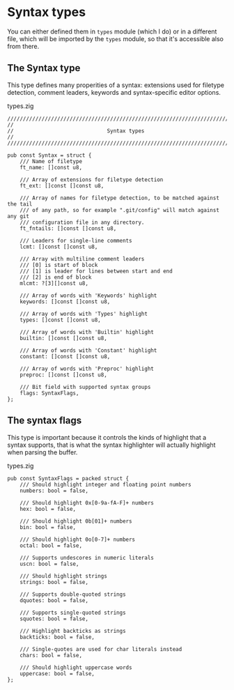 # Syntax types

You can either defined them in `types` module (which I do) or in a different
file, which will be imported by the `types` module, so that it's accessible
also from there.

## The Syntax type

This type defines many properities of a syntax: extensions used for filetype
detection, comment leaders, keywords and syntax-specific editor options.

<div class="code-title">types.zig</div>

```zig
///////////////////////////////////////////////////////////////////////////////
//
//                              Syntax types
//
///////////////////////////////////////////////////////////////////////////////

pub const Syntax = struct {
    /// Name of filetype
    ft_name: []const u8,

    /// Array of extensions for filetype detection
    ft_ext: []const []const u8,

    /// Array of names for filetype detection, to be matched against the tail
    /// of any path, so for example ".git/config" will match against any git
    /// configuration file in any directory.
    ft_fntails: []const []const u8,

    /// Leaders for single-line comments
    lcmt: []const []const u8,

    /// Array with multiline comment leaders
    /// [0] is start of block
    /// [1] is leader for lines between start and end
    /// [2] is end of block
    mlcmt: ?[3][]const u8,

    /// Array of words with 'Keywords' highlight
    keywords: []const []const u8,

    /// Array of words with 'Types' highlight
    types: []const []const u8,

    /// Array of words with 'Builtin' highlight
    builtin: []const []const u8,

    /// Array of words with 'Constant' highlight
    constant: []const []const u8,

    /// Array of words with 'Preproc' highlight
    preproc: []const []const u8,

    /// Bit field with supported syntax groups
    flags: SyntaxFlags,
};
```

## The syntax flags

This type is important because it controls the kinds of highlight that a syntax
supports, that is what the syntax highlighter will actually highlight when
parsing the buffer.

<div class="code-title">types.zig</div>

```zig
pub const SyntaxFlags = packed struct {
    /// Should highlight integer and floating point numbers
    numbers: bool = false,

    /// Should highlight 0x[0-9a-fA-F]+ numbers
    hex: bool = false,

    /// Should highlight 0b[01]+ numbers
    bin: bool = false,

    /// Should highlight 0o[0-7]+ numbers
    octal: bool = false,

    /// Supports undescores in numeric literals
    uscn: bool = false,

    /// Should highlight strings
    strings: bool = false,

    /// Supports double-quoted strings
    dquotes: bool = false,

    /// Supports single-quoted strings
    squotes: bool = false,

    /// Highlight backticks as strings
    backticks: bool = false,

    /// Single-quotes are used for char literals instead
    chars: bool = false,

    /// Should highlight uppercase words
    uppercase: bool = false,
};
```
